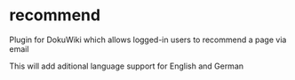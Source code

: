 recommend
=========

Plugin for DokuWiki which allows logged-in users to recommend a page via email

This will add aditional language support for English and German
